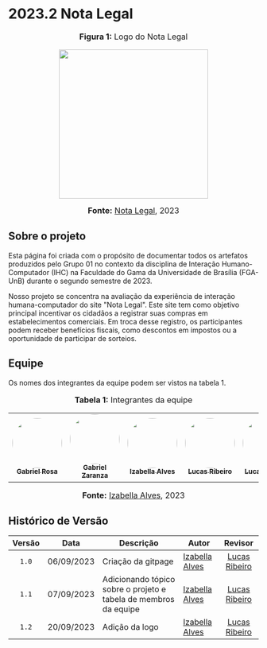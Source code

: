 # 2023.2 Nota Legal

<div align="center">
<font size="3"><p style="text-align: center"><b>Figura 1:</b> Logo do Nota Legal</p></font>

<img src="https://github.com/Interacao-Humano-Computador/2023.2-NotaLegal/blob/main/docs/imagens/nota-legal-df-2.png?raw=true'" width="300px">

<font size="3"><p style="text-align: center"><b>Fonte:</b> <a href="https://www.notalegal.df.gov.br/">Nota Legal</a>, 2023</p></font>
</div>

## Sobre o projeto

Esta página foi criada com o propósito de documentar todos os artefatos produzidos pelo Grupo 01 no contexto da disciplina de Interação Humano-Computador (IHC) na Faculdade do Gama da Universidade de Brasília (FGA-UnB) durante o segundo semestre de 2023.

Nosso projeto se concentra na avaliação da experiência de interação humana-computador do site "Nota Legal". Este site tem como objetivo principal incentivar os cidadãos a registrar suas compras em estabelecimentos comerciais. Em troca desse registro, os participantes podem receber benefícios fiscais, como descontos em impostos ou a oportunidade de participar de sorteios.

## Equipe

Os nomes dos integrantes da equipe podem ser vistos na tabela 1.

<div align="center">
<font size="3"><p style="text-align: center"><b>Tabela 1:</b> Integrantes da equipe</p></font>

<table>
  <tr>
    <td align="center">
      <a href="https://github.com/gabrielrosa09">
        <img style="border-radius: 50%;" src="https://avatars.githubusercontent.com/u/65716283?v=4" width="100px;" alt=""/>
        <br /><sub><b>Gabriel Rosa</b></sub>
      </a><br />
    </td>
    <td align="center">
      <a href="https://github.com/GZaranza">
        <img style="border-radius: 50%;" src="https://avatars.githubusercontent.com/u/116514986?v=4" width="100px;" alt=""/>
        <br /><sub><b>Gabriel Zaranza</b></sub>
      </a><br />
    </td>
    <td align="center">
      <a href="https://github.com/izabellaalves">
        <img style="border-radius: 50%;" src="https://avatars.githubusercontent.com/u/97957709?v=4" width="100px;" alt=""/>
        <br /><sub><b>Izabella Alves</b></sub>
      </a><br />
    </td>
    <td align="center">
      <a href="https://github.com/lucassouzs">
        <img style="border-radius: 50%;" src="https://avatars.githubusercontent.com/u/98030825?v=4" width="100px;" alt=""/>
        <br /><sub><b>Lucas Ribeiro</b></sub>
      </a><br />
    </td>
    <td align="center">
      <a href="https://github.com/LucasOliveiraDiasMarquesFerreira">
        <img style="border-radius: 50%;" src="https://avatars.githubusercontent.com/u/100947807?v=4" width="100px;" alt=""/>
        <br /><sub><b>Lucas Oliveira</b></sub>
      </a><br />
    </td>
    <td align="center">
      <a href="https://github.com/Lucas13032003">
        <img style="border-radius: 50%;" src="https://avatars.githubusercontent.com/u/120221548?v=4" width="100px;" alt=""/>
        <br /><sub><b>Lucas Victor</b></sub>
      </a><br />
    </td>
    <td align="center">
      <a href="https://github.com/zenildavieira">
        <img style="border-radius: 50%;" src="https://avatars.githubusercontent.com/u/101183963?v=4" width="100px;" alt=""/>
        <br /><sub><b>Zenilda Vieira</b></sub>
      </a><br />
    </td>
  </tr>
</table>

<font size="3"><p style="text-align: center"><b>Fonte:</b> <a href="https://github.com/izabellaalves">Izabella Alves</a>, 2023</p></font>
</div>

## Histórico de Versão

|Versão|Data|Descrição|Autor|Revisor|
|:----:|----|---------|-----|:-------:|
|`1.0`|06/09/2023|Criação da gitpage|[Izabella Alves](https://github.com/izabellaalves)|[Lucas Ribeiro](https://github.com/lucassouzs)|
|`1.1`|07/09/2023|Adicionando tópico sobre o projeto e tabela de membros da equipe|[Izabella Alves](https://github.com/izabellaalves)|[Lucas Ribeiro](https://github.com/lucassouzs)|
|`1.2`|20/09/2023|Adição da logo|[Izabella Alves](https://github.com/izabellaalves)|[Lucas Ribeiro](https://github.com/lucassouzs)|